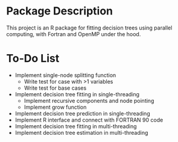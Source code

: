 Package Description
===================

This project is an R package for fitting decision trees using parallel computing, with Fortran and OpenMP under the hood.

To-Do List
==========

* Implement single-node splitting function
	* Write test for case with >1 variables
	* Write test for base cases
* Implement decision tree fitting in single-threading
	* Implement recursive components and node pointing
	* Implement grow function
* Implement decision tree prediction in single-threading
* Implement R interface and connect with FORTRAN 90 code
* Implement decision tree fitting in multi-threading
* Implement decision tree estimation in multi-threading


